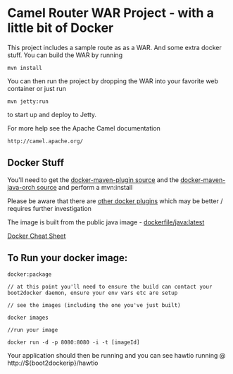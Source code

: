 Camel Router WAR Project - with a little bit of Docker
========================

This project includes a sample route as as a WAR.  And some extra docker stuff.
You can build the WAR by running

    mvn install

You can then run the project by dropping the WAR into your 
favorite web container or just run

    mvn jetty:run

to start up and deploy to Jetty.

For more help see the Apache Camel documentation

    http://camel.apache.org/


Docker Stuff
------------

You'll need to get the [docker-maven-plugin source](https://github.com/alexec/docker-maven-plugin) and the [docker-maven-java-orch source](https://github.com/alexec/docker-java-orchestration) and perform a mvn:install

Please be aware that there are [other docker plugins](https://github.com/rhuss/docker-maven-plugin) which may be better / requires further investigation

The image is built from the public java image -  [dockerfile/java:latest](https://registry.hub.docker.com/u/dockerfile/java/)

[Docker Cheat Sheet](https://github.com/wsargent/docker-cheat-sheet)

To Run your docker image:
-------------------------

    docker:package

    // at this point you'll need to ensure the build can contact your boot2docker daemon, ensure your env vars etc are setup

    // see the images (including the one you've just built)

    docker images

    //run your image

    docker run -d -p 8080:8080 -i -t [imageId]

Your application should then be running and you can see hawtio running @ http://${boot2dockerip}/hawtio


